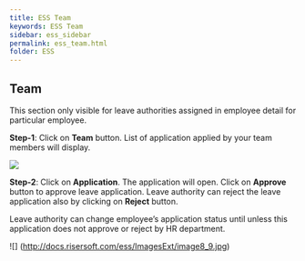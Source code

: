 ```yaml
---
title: ESS Team
keywords: ESS Team
sidebar: ess_sidebar
permalink: ess_team.html
folder: ESS
---
```


## Team


This section only visible for leave authorities assigned in employee detail for particular employee.

**Step-1**: Click on **Team** button. List of application applied by your team members will display.

![](http://docs.risersoft.com/ess/ImagesExt/image8_8.jpg)

**Step-2**: Click on **Application**. The application will open. Click on **Approve** button to approve leave application. Leave authority can reject the leave application also by clicking on **Reject** button.

Leave authority can change employee’s application status until unless this application does not approve or reject by HR department.


![] (http://docs.risersoft.com/ess/ImagesExt/image8_9.jpg)
